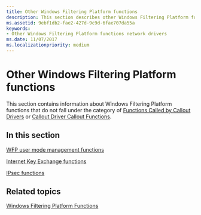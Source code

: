 ```yaml
---
title: Other Windows Filtering Platform functions
description: This section describes other Windows Filtering Platform functions.
ms.assetid: 9ebf1db2-fae2-427d-9c9d-6fae707da55a
keywords:
- Other Windows Filtering Platform functions network drivers
ms.date: 11/07/2017
ms.localizationpriority: medium
---
```


# Other Windows Filtering Platform functions

This section contains information about Windows Filtering Platform functions that do not fall under the category of [Functions Called by Callout Drivers](https://docs.microsoft.com/windows-hardware/drivers/ddi/content/_netvista/) or [Callout Driver Callout Functions](https://docs.microsoft.com/windows-hardware/drivers/ddi/content/_netvista/). 

## In this section

[WFP user mode management functions](wfp-user-mode-management-functions.md)

[Internet Key Exchange functions](internet-key-exchange-functions.md)

[IPsec functions](ipsec-functions.md)

## Related topics

[Windows Filtering Platform Functions](https://docs.microsoft.com/windows-hardware/drivers/ddi/content/_netvista/)

